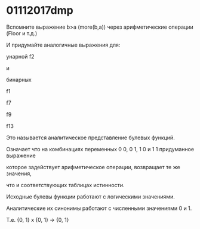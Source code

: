 # 01112017dmp

Вспомните выражение b>a (more(b,a)) через арифметические операции (Floor и т.д.)

И придумайте аналогичные выражения для:

унарной f2

и 

бинарных

f1

f7

f9

f13

Это называется аналитическое представление булевых функций.

Означает что на комбинациях переменных 0 0, 0 1, 1 0 и 1 1 придуманное выражение

которое задействует арифметическое операции, возвращает те же значения,

что и соответствующих таблицах истинности.

Исходные булевы функции работают с логическими значениями. 

Аналитические их синонимы работают с численными значениями 0 и 1.

Т.е. {0, 1} x {0, 1} -> {0, 1}

